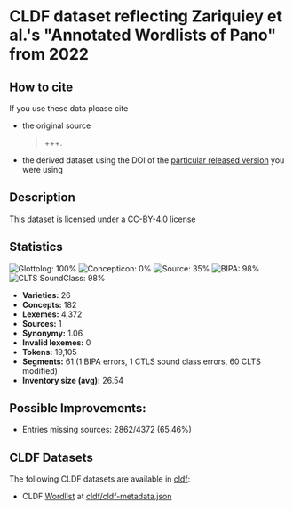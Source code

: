 # CLDF dataset reflecting Zariquiey et al.'s "Annotated Wordlists of Pano" from 2022

## How to cite

If you use these data please cite
- the original source
  > +++.
- the derived dataset using the DOI of the [particular released version](../../releases/) you were using

## Description


This dataset is licensed under a CC-BY-4.0 license

## Statistics


![Glottolog: 100%](https://img.shields.io/badge/Glottolog-100%25-brightgreen.svg "Glottolog: 100%")
![Concepticon: 0%](https://img.shields.io/badge/Concepticon-0%25-red.svg "Concepticon: 0%")
![Source: 35%](https://img.shields.io/badge/Source-35%25-red.svg "Source: 35%")
![BIPA: 98%](https://img.shields.io/badge/BIPA-98%25-green.svg "BIPA: 98%")
![CLTS SoundClass: 98%](https://img.shields.io/badge/CLTS%20SoundClass-98%25-green.svg "CLTS SoundClass: 98%")

- **Varieties:** 26
- **Concepts:** 182
- **Lexemes:** 4,372
- **Sources:** 1
- **Synonymy:** 1.06
- **Invalid lexemes:** 0
- **Tokens:** 19,105
- **Segments:** 61 (1 BIPA errors, 1 CTLS sound class errors, 60 CLTS modified)
- **Inventory size (avg):** 26.54

## Possible Improvements:



- Entries missing sources: 2862/4372 (65.46%)

## CLDF Datasets

The following CLDF datasets are available in [cldf](cldf):

- CLDF [Wordlist](https://github.com/cldf/cldf/tree/master/modules/Wordlist) at [cldf/cldf-metadata.json](cldf/cldf-metadata.json)